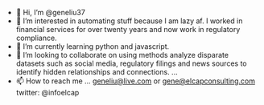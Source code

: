 - 👋 Hi, I’m @geneliu37
- 👀 I’m interested in automating stuff because I am lazy af. I worked in financial services for over twenty years and now work in regulatory compliance.
- 🌱 I’m currently learning python and javascript. 
- 💞️ I’m looking to collaborate on using methods analyze disparate datasets such as social media, regulatory filings and news sources to identify hidden relationships and connections.  ...
- 📫 How to reach me ... geneliu@live.com or gene@elcapconsulting.com twitter: @infoelcap

<!---
geneliu37/geneliu37 is a ✨ special ✨ repository because its `README.md` (this file) appears on your GitHub profile.
You can click the Preview link to take a look at your changes.
--->
